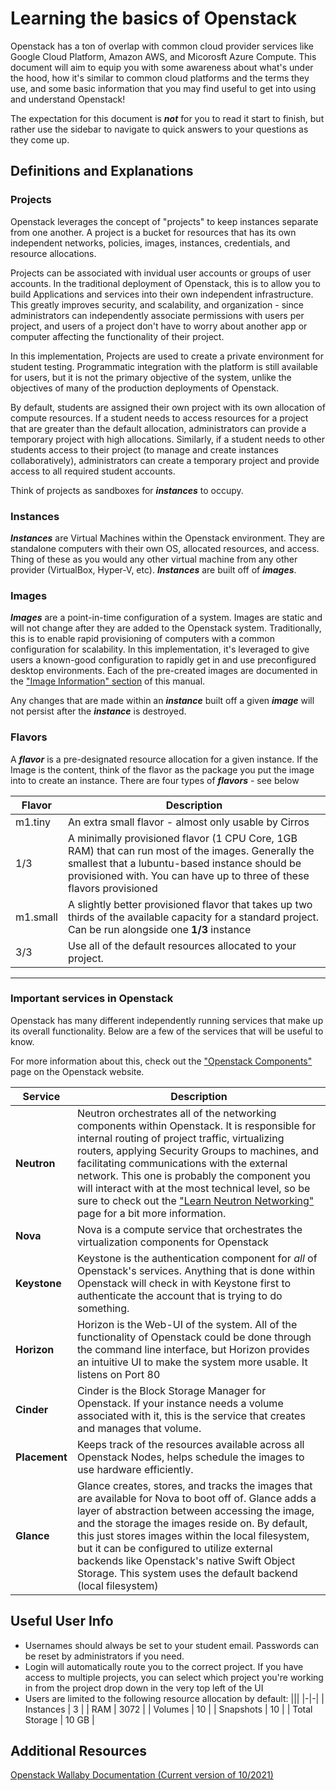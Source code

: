 # Learning the basics of Openstack
<!--This should explain what the concept of "project" is, what their first steps should be, and some of the basic components of openstack-->
Openstack has a ton of overlap with common cloud provider services like Google Cloud Platform, Amazon AWS, and Micorosft Azure Compute. This document will aim to equip you with some awareness about what's under the hood, how it's similar to common cloud platforms and the terms they use, and some basic information that you may find useful to get into using and understand Openstack!

The expectation for this document is ***not*** for you to read it start to finish, but rather use the sidebar to navigate to quick answers to your questions as they come up. 

## Definitions and Explanations
### Projects
Openstack leverages the concept of "projects" to keep instances separate from one another. A project is a bucket for resources that has its own independent networks, policies, images, instances, credentials, and resource allocations. 

Projects can be associated with invidual user accounts or groups of user accounts. In the traditional deployment of Openstack, this is to allow you to build Applications and services into their own independent infrastructure. This greatly improves security, and scalability, and organization - since administrators can independently associate permissions with users per project, and users of a project don't have to worry about another app or computer affecting the functionality of their project. 

In this implementation, Projects are used to create a private environment for student testing. Programmatic integration with the platform is still available for users, but it is not the primary objective of the system, unlike the objectives of many of the production deployments of Openstack. 

By default, students are assigned their own project with its own allocation of compute resources. If a student needs to access resources for a project that are greater than the default allocation, administrators can provide a temporary project with high allocations. Similarly, if a student needs to other students access to their project (to manage and create instances collaboratively), administrators can create a temporary project and provide access to all required student accounts. 

Think of projects as sandboxes for ***instances*** to occupy. 


### Instances
***Instances*** are Virtual Machines within the Openstack environment. They are standalone computers with their own OS, allocated resources, and access. Thing of these as you would any other virtual machine from any other provider (VirtualBox, Hyper-V, etc). ***Instances*** are built off of ***images***. 

### Images
***Images*** are a point-in-time configuration of a system. Images are static and will not change after they are added to the Openstack system. Traditionally, this is to enable rapid provisioning of computers with a common configuration for scalability. In this implementation, it's leveraged to give users a known-good configuration to rapidly get in and use preconfigured desktop environments. Each of the pre-created images are documented in the ["Image Information" section](/Image-Information/user-base.md) of this manual.

Any changes that are made within an ***instance*** built off a given  ***image*** will not persist after the ***instance*** is destroyed. 

### Flavors
A ***flavor*** is a pre-designated resource allocation for a given instance. If the Image is the content, think of the flavor as the package you put the image into to create an instance. There are four types of ***flavors*** - see below

| Flavor | Description |
|-|-|
| m1.tiny | An extra small flavor - almost only usable by Cirros | 
| 1/3 | A minimally provisioned flavor (1 CPU Core, 1GB RAM) that can run most of the images. Generally the smallest that a lubuntu-based instance should be provisioned with. You can have up to three of these flavors provisioned |
| m1.small | A slightly better provisioned flavor that takes up two thirds of the available capacity for a standard project. Can be run alongside one **1/3** instance |
| 3/3 | Use all of the default resources allocated to your project. | 
---
### Important services in Openstack
Openstack has many different independently running services that make up its overall functionality. Below are a few of the services that will be useful to know.

For more information about this, check out the ["Openstack Components"](https://www.openstack.org/software/project-navigator/openstack-components#openstack-services) page on the Openstack website. 

| Service | Description |
|-|-|
| **Neutron** | Neutron orchestrates all of the networking components within Openstack. It is responsible for internal routing of project traffic, virtualizing routers, applying Security Groups to machines, and facilitating communications with the external network. This one is probably the component you will interact with at the most technical level, so be sure to check out the ["Learn Neutron Networking"](/Openstack-Information/understanding-networking.md) page for a bit more information. |
| **Nova** | Nova is a compute service that orchestrates the virtualization components for Openstack |
| **Keystone** | Keystone is the authentication component for *all* of Openstack's services. Anything that is done within Openstack will check in with Keystone first to authenticate the account that is trying to do something. |
| **Horizon** | Horizon is the Web-UI of the system. All of the functionality of Openstack could be done through the command line interface, but Horizon provides an intuitive UI to make the system more usable. It listens on Port 80 |
| **Cinder** | Cinder is the Block Storage Manager for Openstack. If your instance needs a volume associated with it, this is the service that creates and manages that volume. |
| **Placement** | Keeps track of the resources available across all Openstack Nodes, helps schedule the images to use hardware efficiently. |
| **Glance** | Glance creates, stores, and tracks the images that are available for Nova to boot off of. Glance adds a layer of abstraction between accessing the image, and the storage the images reside on. By default, this just stores images within the local filesystem, but it can be configured to utilize external backends like Openstack's native Swift Object Storage. This system uses the default backend (local filesystem) |

## Useful User Info
* Usernames should always be set to your student email. Passwords can be reset by administrators if you need. 
* Login will automatically route you to the correct project. If you have access to multiple projects, you can select which project you're working in from the project drop down in the very top left of the UI
* Users are limited to the following resource allocation by default:
|||
|-|-|
| Instances | 3 |
| RAM | 3072 |
| Volumes | 10 |
| Snapshots | 10 |
| Total Storage | 10 GB |

## Additional Resources
[Openstack Wallaby Documentation (Current version of 10/2021)](https://docs.openstack.org/wallaby/index.html)
